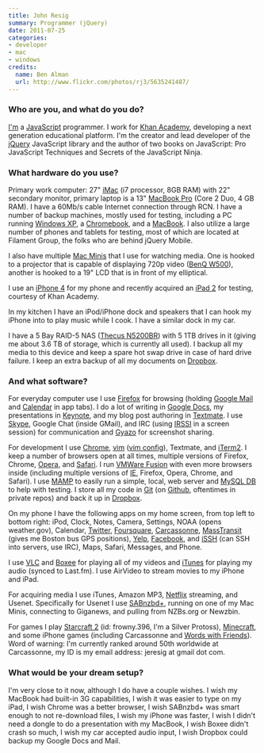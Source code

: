 ```yaml
---
title: John Resig
summary: Programmer (jQuery)
date: 2011-07-25
categories:
- developer
- mac
- windows
credits:
  name: Ben Alman
  url: http://www.flickr.com/photos/rj3/5635241487/
---
```


### Who are you, and what do you do?

[I'm](http://ejohn.org/ "John's website.") a [JavaScript][] programmer. I work for [Khan Academy](http://www.khanacademy.org/ "An open education source."), developing a next generation educational platform. I'm the creator and lead developer of the [jQuery][] JavaScript library and the author of two books on JavaScript: Pro JavaScript Techniques and Secrets of the JavaScript Ninja.

### What hardware do you use?

Primary work computer: 27" [iMac][] (i7 processor, 8GB RAM) with 22" secondary monitor, primary laptop is a 13" [MacBook Pro][macbook-pro] (Core 2 Duo, 4 GB RAM). I have a 60Mb/s cable Internet connection through RCN. I have a number of backup machines, mostly used for testing, including a PC running [Windows XP][windows-xp], a [Chromebook][], and a [MacBook][]. I also utilize a large number of phones and tablets for testing, most of which are located at Filament Group, the folks who are behind jQuery Mobile.

I also have multiple [Mac Minis][mac-mini] that I use for watching media. One is hooked to a projector that is capable of displaying 720p video ([BenQ W500][w500]), another is hooked to a 19" LCD that is in front of my elliptical.

I use an [iPhone 4][iphone-4] for my phone and recently acquired an [iPad 2][ipad-2] for testing, courtesy of Khan Academy.

In my kitchen I have an iPod/iPhone dock and speakers that I can hook my iPhone into to play music while I cook. I have a similar dock in my car.

I have a 5 Bay RAID-5 NAS ([Thecus N5200BR][n5200]) with 5 1TB drives in it (giving me about 3.6 TB of storage, which is currently all used). I backup all my media to this device and keep a spare hot swap drive in case of hard drive failure. I keep an extra backup of all my documents on [Dropbox][].

### And what software?

For everyday computer use I use [Firefox][] for browsing (holding [Google Mail][gmail] and [Calendar][google-calendar] in app tabs). I do a lot of writing in [Google Docs][google-docs], my presentations in [Keynote][], and my blog post authoring in [Textmate][]. I use [Skype][], Google Chat (inside GMail), and IRC (using [IRSSI][] in a screen session) for communication and [Gyazo][] for screenshot sharing.

For development I use [Chrome][], [vim][] ([vim config](https://gist.github.com/955547 "John's vim config.")), Textmate, and [iTerm2][]. I keep a number of browsers open at all times, multiple versions of Firefox, Chrome, [Opera][], and [Safari][]. I run [VMWare Fusion][vmware-fusion] with even more browsers inside (including multiple versions of [IE][internet-explorer], Firefox, Opera, Chrome, and Safari). I use [MAMP][] to easily run a simple, local, web server and [MySQL DB][mysql] to help with testing. I store all my code in [Git][] (on [Github][], oftentimes in private repos) and back it up in [Dropbox][].

On my phone I have the following apps on my home screen, from top left to bottom right: iPod, Clock, Notes, Camera, Settings, NOAA (opens weather.gov), Calendar, [Twitter][twitter-ios], [Foursquare][foursquare-ios], [Carcassonne][carcassonne-ios], [MassTransit][masstransit-ios] (gives me Boston bus GPS positions), [Yelp][yelp-ios], [Facebook][facebook-ios], and [iSSH][issh-ios] (can SSH into servers, use IRC), Maps, Safari, Messages, and Phone.

I use [VLC][] and [Boxee][] for playing all of my videos and [iTunes][] for playing my audio (synced to Last.fm). I use AirVideo to stream movies to my iPhone and iPad.

For acquiring media I use iTunes, Amazon MP3, [Netflix][] streaming, and Usenet. Specifically for Usenet I use [SABnzbd+][sabnzbd-plus], running on one of my Mac Minis, connecting to Giganews, and pulling from NZBs.org or Newzbin.

For games I play [Starcraft 2][starcraft-2] (id: frowny.396, I'm a Silver Protoss), [Minecraft][], and some iPhone games (including Carcassonne and [Words with Friends][words-with-friends-ios]). Word of warning: I'm currently ranked around 50th worldwide at Carcassonne, my ID is my email address: jeresig at gmail dot com.

### What would be your dream setup?

I'm very close to it now, although I do have a couple wishes. I wish my MacBook had built-in 3G capabilities, I wish it was easier to type on my iPad, I wish Chrome was a better browser, I wish SABnzbd+ was smart enough to not re-download files, I wish my iPhone was faster, I wish I didn't need a dongle to do a presentation with my MacBook, I wish Boxee didn't crash so much, I wish my car accepted audio input, I wish Dropbox could backup my Google Docs and Mail.

[mamp]: windows/ "A one-click Mac solution for Apache, MySQL, PHP."

[boxee]: http://web.archive.org/web/20230518121314/http://www.boxee.tv/ "An application for watching and organising media."
[carcassonne-ios]: https://carcassonneapp.com/ "A tile game."
[chrome]: https://www.google.com/intl/en/chrome/ "A WebKit-based browser, where each tab runs in its own thread."
[chromebook]: http://web.archive.org/web/20120421052503/http://www.google.com:80/intl/en/chromebook/ "A laptop built for only running Web apps."
[dropbox]: https://www.dropbox.com/ "Online syncing and storage."
[facebook-ios]: https://apps.apple.com/us/app/facebook/id284882215 "An iPhone app for accessing Facebook."
[firefox]: https://www.mozilla.org/en-US/firefox/new/ "A cross-platform open-source web browser."
[foursquare-ios]: https://apps.apple.com/us/app/foursquare/id306934924 "An iPhone client for the social location game."
[git]: https://git-scm.com/ "A version control system."
[github]: https://github.com/ "A Git code repository service."
[gmail]: https://en.wikipedia.org/wiki/Gmail "Web-based email."
[google-calendar]: https://en.wikipedia.org/wiki/Google_Calendar "A web-based calendar client."
[google-docs]: https://en.wikipedia.org/wiki/Google_Docs "A web-based office suite."
[gyazo]: https://gyazo.com/ "A screenshot capturing and sharing tool for the Mac."
[imac]: https://www.apple.com/imac-24/ "An all-in-one computer."
[internet-explorer]: https://en.wikipedia.org/wiki/Internet_Explorer "A PC web browser."
[ipad-2]: https://www.apple.com/ipad/ "A tablet device."
[iphone-4]: https://en.wikipedia.org/wiki/IPhone_4 "A smartphone."
[irssi]: https://irssi.org/ "A CLI irc client."
[issh-ios]: http://web.archive.org/web/20170414074420/http://download.cnet.com:80/iSSH-SSH-VNC-Console/3000-2064_4-75179912.html "A terminal emulator for iOS."
[iterm2]: https://iterm2.com/ "An alternative terminal application for Mac OS X."
[itunes]: https://www.apple.com/itunes/ "A jukebox application and online store."
[javascript]: https://en.wikipedia.org/wiki/JavaScript "An interpreted scripting language."
[jquery]: https://jquery.com/ "A Javascript framework."
[keynote]: https://www.apple.com/keynote/ "Presentation software for the Mac."
[mac-mini]: https://www.apple.com/mac-mini/ "A small desktop computer."
[macbook-pro]: https://www.apple.com/macbook-pro/ "A laptop."
[macbook]: https://en.wikipedia.org/wiki/MacBook "A laptop."
[mamp]: https://www.mamp.info/en/mamp/mac/ "A one-click Mac solution for Apache, MySQL, PHP."
[masstransit-ios]: https://apps.apple.com/app/masstransit/id328225661 "An iPhone app for tracking Boston's public transport times."
[minecraft]: http://web.archive.org/web/20200217201457/https://www.minecraft.net/ "A digging and building game."
[mysql]: https://www.mysql.com/ "A relational database server."
[n5200]: http://web.archive.org/web/20210512144410/https://www.thecus.com/product.php?PROD_ID=5 "A five-bay NAS device."
[netflix]: http://web.archive.org/web/20221226033709/https://www.netflix.com/ "A movie rental and streaming service."
[opera]: http://web.archive.org/web/20221227050003/https://www.opera.com/ "A cross-platform web browser."
[sabnzbd-plus]: https://sabnzbd.org/ "A Usenet downloader."
[safari]: https://www.apple.com/safari/ "A fast web browser."
[skype]: https://www.skype.com/en/ "Voice and video chat software."
[starcraft-2]: http://web.archive.org/web/20150912043344/http://www.starcraft2.com/ "A sci-fi RTS game."
[textmate]: https://macromates.com/ "A text editor for the Mac."
[twitter-ios]: https://apps.apple.com/app/twitter/id333903271 "A Twitter client."
[vim]: https://www.vim.org/ "A command-line text editor."
[vlc]: http://www.videolan.org/vlc/ "An open-source media player."
[vmware-fusion]: http://web.archive.org/web/20221223060906/https://www.vmware.com/products/fusion.html "A PC emulator for the Mac."
[w500]: http://web.archive.org/web/20140709164034/http://www.amazon.com/BenQ-W500-Home-Cinema-Projector/dp/B000OPOBTM "A projector."
[windows-xp]: https://en.wikipedia.org/wiki/Windows_XP "An operating system for x86 computers."
[words-with-friends-ios]: https://apps.apple.com/us/app/words-with-friends/id322852954 "A word game for the iPhone."
[yelp-ios]: https://apps.apple.com/app/yelp/id284910350 "An iPhone app for accessing Yelp reviews."
